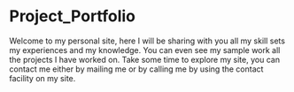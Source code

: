 # Project_Portfolio
Welcome to my personal site, here I will be sharing with you all my skill sets my experiences and my knowledge. You can even see my sample work all the projects I have worked on. Take some time to explore my site, you can contact me either by mailing me or by calling me by using the contact facility on my site. 
